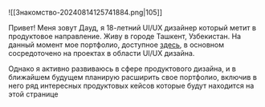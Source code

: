 
![[Знакомство-20240814125741884.png|105]]

Привет! Меня зовут Дауд, я 18-летний UI/UX дизайнер который метит в продуктовое направление. Живу в городе Ташкент, Узбекистан. На данный момент мое портфолио, доступное [здесь](https://www.behance.net/Hevgcc?ysclid=m0nbwcazav350165930), в основном сосредоточено на проектах в области UI/UX дизайна. 

Однако я активно развиваюсь в сфере продуктового дизайна, и в ближайшем будущем планирую расширить свое портфолио, включив в него ряд интересных продуктовых кейсов которые будут находится на этой странице